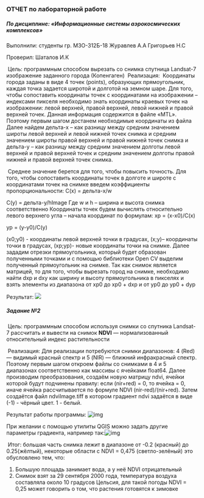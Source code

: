 ### 						ОТЧЕТ по лабораторной работе 

##### 			По дисциплине: «Информационные системы аэрокосмических комплексов»

Выполнили: 
студенты гр. М3О-312Б-18
Журавлев А.А
Григорьев Н.С

Проверил: 
Шаталов И.К

​	Цель: программным способом вырезать со снимка спутница Landsat-7 изображение заданного города (Копенгаген)
​	Реализация:
​	Координаты города заданы в виде 4 точек (points), образующих прямоугольник, каждая точка задается широтой и долготой на земном шаре. Для того, чтобы сопоставить координаты точек с координатами на изображении – индексами пикселя необходимо знать координаты краевых точек на изображении: левой верхней, правой верхней, левой нижней и правой верхней точек. Данная информация содержится в файле «MTL».  
​	Поэтому первым шагом достанем необходимые координаты из файла
Далее найдем дельта-х – как разницу между средним значением широты левой верхней и левой нижней точек снимка и средним значением широты правой верхней и правой нижней точек снимка и дельта-у – как разницу между средним значением долготы левой верхней и правой верхней точек и средним значением долготы правой нижней и правой верхней точек снимка. 		

​	Среднее значение берется для того, чтобы повысить точность. Для того, чтобы сопоставить координаты точек в долготе и широте с координатами точек на снимке введем коэффициенты пропорциональности:
C(x) = дельта-х/w

C(y) = дельта-y/hImage
Где w и h – ширина и высота снимка соответственно
	Координаты точек будем вычислять относительно левого верхнего угла – начала координат по формулам:
xp = (x-x0)/C(x)

yp = (y-y0)/C(y)

(x0;y0) - координаты левой верхней точки в градусах, (x;y)– координаты точки в градусах, (xp;yp)- новые координаты точки на снимке.
Далее зададим отрезки прямоугольника, который будет образован полученными точками и с помощью библиотеки Open CV выделим полученный прямоугольник на снимке.
Так как снимок является матрицей, то для того, чтобы вырезать город на снимке, необходимо найти dxp и dxy как ширину и высоту прямоугольника в пикселях и взять элементы из диапазона от xp0 до xp0 + dxp  и от yp0 до yp0 + dyp 

Результат: ![](https://sun9-21.userapi.com/impg/KuGMAM0YgiplworYDnsI-Y8vZ_WZezMxkQ0zwg/6oK7nKIWKzs.jpg?size=624x359&quality=96&proxy=1&sign=8f319a46eebffb62007ca0b764f1864a)

##### 			Задание №2
​	Цель: программным способом используя снимки со спутника Landsat-7 рассчитать и вывести на снимок **NDVI**  — нормализованный относительный индекс растительности 

​	Реализация: Для реализации потребуются снимки диапазонов: 4 (Red)  — видимый красный спектр и 5 (NIR)  — ближний инфракрасный спектр.
​	Поэтому первым шагом откроем файлы со снимками в 4 и 5 диапазонах соответственно как массивы с ячейками float64. Далее производим преобразования, создаём новую матрицу ndvi, ячейки которой будут подчинены правилу: если (nir+red) = 0, то ячейка = 0, иначе ячейка рассчитывается по формуле NDVI (nir-red)/(nir+red). Затем создаётся файл ndviImage.tiff в котором градиент ndvi задаётся в виде (-1) - чёрный цвет. 1 - белый.

Результат работы программы: ![img](https://sun9-12.userapi.com/iIFLeTC9PGxL45GksF6xWb9HTcdl9LW7EwoZhQ/Pj5B5oPeWBk.jpg?type=album)

При желании с помощью утилиты QGIS можно задать другие параметры градиента, например так:![img](https://sun1-23.userapi.com/p-wbjhU4HVnQNC0OJbLSSIWFjMdGHZBx2JYLxA/YteXKiodd98.jpg?type=album)

​	Итог: б*о*льшая часть снимка лежит в диапазоне от -0.2 (красный) до 0.25(жёлтый), некоторые области с NDVI = 0,475 (светло-зелёный) это обусловлено тем, что:

1. Большую площадь занимает вода, а у неё NDVI отрицательный
2. Снимок взят за 29 сентября 2000 года, температура воздуха составляла около 10 градусов Цельсия, для такой погоды NDVI = 0,25 может говорить о том, что растения готовятся к зимовке

